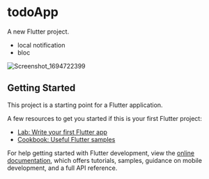 # todoApp

A new Flutter project.
- local notification
- bloc

![Screenshot_1694722399](https://github.com/ffwatcharin/TodoApp/assets/95212845/d27012c2-028a-4cfb-b586-7ec5d55d425f)


## Getting Started

This project is a starting point for a Flutter application.

A few resources to get you started if this is your first Flutter project:

- [Lab: Write your first Flutter app](https://docs.flutter.dev/get-started/codelab)
- [Cookbook: Useful Flutter samples](https://docs.flutter.dev/cookbook)

For help getting started with Flutter development, view the
[online documentation](https://docs.flutter.dev/), which offers tutorials,
samples, guidance on mobile development, and a full API reference.
